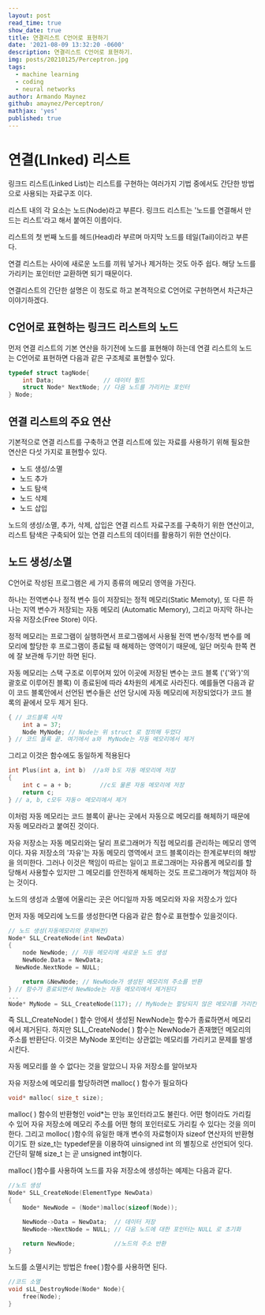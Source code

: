 ```yaml
---
layout: post
read_time: true
show_date: true
title: 연결리스트 C언어로 표현하기
date: '2021-08-09 13:32:20 -0600'
description: 연결리스트 C언어로 표현하기.
img: posts/20210125/Perceptron.jpg
tags:
  - machine learning
  - coding
  - neural networks
author: Armando Maynez
github: amaynez/Perceptron/
mathjax: 'yes'
published: true
---
```

# 연결(LInked) 리스트

링크드 리스트(Linked List)는 리스트를 구현하는 여러가지 기법 중에서도 간단한 방법으로 사용되는 자료구조 이다. 

리스트 내의 각 요소는 노드(Node)라고 부른다. 링크드 리스트는 '노드를 연결해서 만드는 리스트'라고 해서 붙여진 이름이다. 

리스트의 첫 번째 노드를 헤드(Head)라 부르며 마지막 노드를 테일(Tail)이라고 부른다.

연결 리스트는 사이에 새로운 노드를 끼워 넣거나 제거하는 것도 아주 쉽다. 해당 노드를 가리키는 포인터만 교환하면 되기 때문이다.

연결리스트의 간단한 설명은 이 정도로 하고 본격적으로  C언어로 구현하면서 차근차근 이야기하겠다.

## C언어로 표현하는 링크드 리스트의 노드

먼저 연결 리스트의 기본 연산을 하기전에 노드를 표현해야 하는데 연결 리스트의 노드는 C언어로 표현하면 다음과 같은 구조체로 표현할수 있다.

```c
typedef struct tagNode{
	int Data;              // 데이터 필드
	struct Node* NextNode; // 다음 노드를 가리키는 포인터
} Node;
```

## 연결 리스트의 주요 연산

기본적으로 연결 리스트를 구축하고 연결 리스트에 있는 자료를 사용하기 위해 필요한 연산은 다섯 가지로 표현할수 있다.

- 노드 생성/소멸
- 노드 추가
- 노드 탐색
- 노드 삭제
- 노드 삽입

노드의 생성/소멸, 추가, 삭제, 삽입은 연결 리스트 자료구조를 구축하기 위한 연산이고, 리스트 탐색은 구축되어 있는 연결 리스트의 데이터를 활용하기 위한 연산이다.

## 노드 생성/소멸

C언어로 작성된 프로그램은 세 가지 종류의 메모리 영역을 가진다. 

하나는 전역변수나 정적 변수 등이 저장되는 정적 메모리(Static Memoty), 또 다른 하나는 지역 변수가 저장되는 자동 메모리 (Automatic Memory), 그리고 마지막 하나는 자유 저장소(Free Store) 이다.

정적 메모리는 프로그램이 실행하면서 프로그램에서 사용될 전역 변수/정적 변수를 메모리에 할당한 후 프로그램이 종료될 때 해제하는 영역이기 때문에, 일단 머릿속 한쪽 켠에 잘 보관해 두기만 하면 된다.

자동 메모리는 스택 구조로 이루어져 있어 이곳에 저장된 변수는 코드 블록 ('{'와'}'의 괄호로 이루어진 블록) 이 종료된에 따라 4차원의 세계로 사라진다. 예를들면 다음과 같이 코드 블록안에서 선언된 변수들은 선언 당시에 자동 메모리에 저장되었다가 코드 블록의 끝에서 모두 제거 된다.

 

```c
{ // 코드블록 시작
	int a = 37;
	Node MyNode; // Node는 위 struct 로 정의해 두었다
} // 코드 블록 끝. 여기에서 a와  MyNode는 자동 메모리에서 제거
```

그리고 이것은 함수에도 동일하게 적용된다

```c
int Plus(int a, int b)  //a와 b도 자동 메모리에 저장
{
	int c = a + b;        //c도 물론 자동 메모리에 저장
	return c;
} // a, b, c모두 자동ㅇ 메모리에서 제거
```

이처럼 자동 메모리는 코드 블록이 끝나는 곳에서 자동으로 메모리를 해체하기 때문에 자동 메모라라고 붙여진 것이다.

자유 저장소는 자동 메모리와는 달리 프로그래머가 직접 메모리를 관리하는 메모리 영역이다. 자유 저장소의 '자유'는 자동 메모리 영역에서 코드 블록이라는 한계로부터의 해방을 의미한다. 그러나 이것은 책임이 따르는 일이고 프로그래머는 자유롭게 메모리를 할당해서 사용할수 있지만 그 메모리를 안전하게 해체하는 것도 프로그래머가 책임져야 하는 것이다.

노드의 생성과 소멸에 어울리는 곳은 어디일까 자동 메모리와 자유 저장소가 있다

먼저 자동 메모리에 노드를 생성한다면 다음과 같은 함수로 표현할수 있을것이다.

```c
// 노드 생성(자동메모리의 문제버전)
Node* SLL_CreateNode(int NewData)
{
	node NewNode; // 자동 메모리에 새로운 노드 생성
	NewNode.Data = NewData;
  NewNode.NextNode = NULL;

	return &NewNode; // NewNode가 생성된 메모리의 주소를 반환
} // 함수가 종료되면서 NewNode는 자동 메모리에서 제거된다
...
Node* MyNode = SLL_CreateNode(117); // MyNode는 할당되지 않은 메모리를 가리킨다
```

즉 SLL_CreateNode( ) 함수 안에서 생성된 NewNode는 함수가 종료하면서 메모리에서 제거된다. 하지만 SLL_CreateNode( ) 함수는 NewNode가 존재했던 메모리의 주소를 반환단다. 이것은 MyNode 포인터는 상관없는 메모리를 가리키고 문제를 발생 시킨다.

자동 메모리를 쓸 수 없다는 것을 알았으니 자유 저장소를 알아보자

자유 저장소에 메모리를 할당하려면 malloc( ) 함수가 필요하다

```c
void* malloc( size_t size);
```

malloc( ) 함수의 반환형인 void*는 만능 포인터라고도 불린다. 어떤 형이라도 가리킬 수 있어 자유 저장소에 메모리 주소를 어떤 형의 포인터로도 가리킬 수 있다는 것을 의미한다. 그리고 molloc( )함수의 유일한 매개 변수의 자료형이자 sizeof 연산자의 반환형이기도 한 size_t는 typedef문을 이용하여 uinsigned int 의 별칭으로 선언되어 잇다. 간단히 말해 size_t 는 곧 unsigned int형이다.

malloc( )함수를 사용하여 노드를 자유 저장소에 생성하는 예제는 다음과 같다.

```c
//노드 생성
Node* SLL_CreateNode(ElementType NewData)
{
	Node* NewNode = (Node*)malloc(sizeof(Node));

	NewNode->Data = NewData;  // 데이터 저장
	NewNode->NextNode = NULL; // 다음 노드에 대한 포인터는 NULL 로 초기화

	return NewNode;           //노드의 주소 반환
}
```

노드를 소멸시키는 방법은 free( )함수를 사용하면 된다.

```c
//코드 소멸
void sLL_DestroyNode(Node* Node){
	free(Node);
}
```